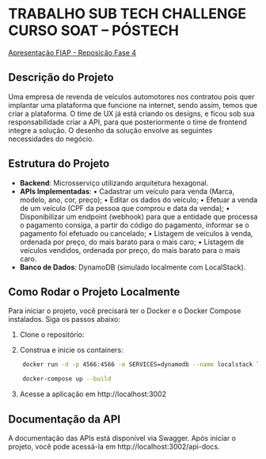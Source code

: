 # TRABALHO SUB TECH CHALLENGE CURSO SOAT – PÓSTECH

[Apresentação FIAP - Reposição Fase 4]()

## Descrição do Projeto

Uma empresa de revenda de veículos automotores nos contratou pois quer implantar uma
plataforma que funcione na internet, sendo assim, temos que criar a plataforma. O time de UX já
está criando os designs, e ficou sob sua responsabilidade criar a API, para que posteriormente o
time de frontend integre a solução. O desenho da solução envolve as seguintes necessidades do
negócio.

## Estrutura do Projeto

-   **Backend**: Microsserviço utilizando arquitetura hexagonal.
-   **APIs Implementadas**:
    • Cadastrar um veículo para venda (Marca, modelo, ano, cor, preço);
    • Editar os dados do veículo;
    • Efetuar a venda de um veículo (CPF da pessoa que comprou e data da venda);
    • Disponibilizar um endpoint (webhook) para que a entidade que processa o pagamento
    consiga, a partir do código do pagamento, informar se o pagamento foi efetuado ou
    cancelado;
    • Listagem de veículos à venda, ordenada por preço, do mais barato para o mais caro;
    • Listagem de veículos vendidos, ordenada por preço, do mais barato para o mais caro.
-   **Banco de Dados**: DynamoDB (simulado localmente com LocalStack).

## Como Rodar o Projeto Localmente

Para iniciar o projeto, você precisará ter o Docker e o Docker Compose instalados. Siga os passos abaixo:

1. Clone o repositório:

<!-- ```bash
   git clone git@github.com:
   cd vehicle-manager-service
``` -->

2. Construa e inicie os containers:

```bash
    docker run -d -p 4566:4566 -e SERVICES=dynamodb --name localstack localstack/localstack:latest

    docker-compose up --build
```

3. Acesse a aplicação em http://localhost:3002

## Documentação da API

A documentação das APIs está disponível via Swagger. Após iniciar o projeto, você pode acessá-la em http://localhost:3002/api-docs.
